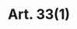 ---
title: "Art. 33(1)"
draft: false
exceptions:
- info52e
memberstates:
- RO
score: 3
compensation:
- 
remarks: |
 


link: ""
---